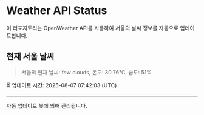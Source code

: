 
# Weather API Status

이 리포지토리는 OpenWeather API를 사용하여 서울의 날씨 정보를 자동으로 업데이트합니다.

## 현재 서울 날씨
> 서울의 현재 날씨: few clouds, 온도: 30.76°C, 습도: 51%

⏳ 업데이트 시간: 2025-08-07 07:42:03 (UTC)

---
자동 업데이트 봇에 의해 관리됩니다.
